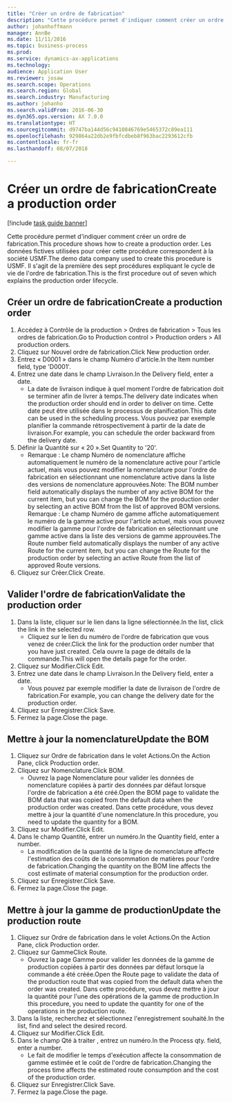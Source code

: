 ```yaml
---
title: "Créer un ordre de fabrication"
description: "Cette procédure permet d'indiquer comment créer un ordre de fabrication."
author: johanhoffmann
manager: AnnBe
ms.date: 11/11/2016
ms.topic: business-process
ms.prod: 
ms.service: dynamics-ax-applications
ms.technology: 
audience: Application User
ms.reviewer: josaw
ms.search.scope: Operations
ms.search.region: Global
ms.search.industry: Manufacturing
ms.author: johanho
ms.search.validFrom: 2016-06-30
ms.dyn365.ops.version: AX 7.0.0
ms.translationtype: HT
ms.sourcegitcommit: d9747ba144d56c9410846769e5465372c89ea111
ms.openlocfilehash: 929864a22db2e9fbfcdbeb8f963bac2293612cfb
ms.contentlocale: fr-fr
ms.lasthandoff: 08/07/2018

---
```

# <a name="create-a-production-order"></a><span data-ttu-id="3d8bc-103">Créer un ordre de fabrication</span><span class="sxs-lookup"><span data-stu-id="3d8bc-103">Create a production order</span></span>

[!include [task guide banner](../../includes/task-guide-banner.md)]

<span data-ttu-id="3d8bc-104">Cette procédure permet d'indiquer comment créer un ordre de fabrication.</span><span class="sxs-lookup"><span data-stu-id="3d8bc-104">This procedure shows how to create a production order.</span></span> <span data-ttu-id="3d8bc-105">Les données fictives utilisées pour créer cette procédure correspondent à la société USMF.</span><span class="sxs-lookup"><span data-stu-id="3d8bc-105">The demo data company used to create this procedure is USMF.</span></span> <span data-ttu-id="3d8bc-106">Il s'agit de la première des sept procédures expliquant le cycle de vie de l'ordre de fabrication.</span><span class="sxs-lookup"><span data-stu-id="3d8bc-106">This is the first procedure out of seven which explains the production order lifecycle.</span></span>


## <a name="create-a-production-order"></a><span data-ttu-id="3d8bc-107">Créer un ordre de fabrication</span><span class="sxs-lookup"><span data-stu-id="3d8bc-107">Create a production order</span></span>
1. <span data-ttu-id="3d8bc-108">Accédez à Contrôle de la production > Ordres de fabrication > Tous les ordres de fabrication.</span><span class="sxs-lookup"><span data-stu-id="3d8bc-108">Go to Production control > Production orders > All production orders.</span></span>
2. <span data-ttu-id="3d8bc-109">Cliquez sur Nouvel ordre de fabrication.</span><span class="sxs-lookup"><span data-stu-id="3d8bc-109">Click New production order.</span></span>
3. <span data-ttu-id="3d8bc-110">Entrez « D0001 » dans le champ Numéro d'article.</span><span class="sxs-lookup"><span data-stu-id="3d8bc-110">In the Item number field, type 'D0001'.</span></span>
4. <span data-ttu-id="3d8bc-111">Entrez une date dans le champ Livraison.</span><span class="sxs-lookup"><span data-stu-id="3d8bc-111">In the Delivery field, enter a date.</span></span>
    * <span data-ttu-id="3d8bc-112">La date de livraison indique à quel moment l'ordre de fabrication doit se terminer afin de livrer à temps.</span><span class="sxs-lookup"><span data-stu-id="3d8bc-112">The delivery date indicates when the production order should end in order to deliver on time.</span></span> <span data-ttu-id="3d8bc-113">Cette date peut être utilisée dans le processus de planification.</span><span class="sxs-lookup"><span data-stu-id="3d8bc-113">This date can be used in the scheduling process.</span></span> <span data-ttu-id="3d8bc-114">Vous pouvez par exemple planifier la commande rétrospectivement à partir de la date de livraison.</span><span class="sxs-lookup"><span data-stu-id="3d8bc-114">For example, you can schedule the order backward from the delivery date.</span></span>  
5. <span data-ttu-id="3d8bc-115">Définir la Quantité sur « 20 ».</span><span class="sxs-lookup"><span data-stu-id="3d8bc-115">Set Quantity to '20'.</span></span>
    * <span data-ttu-id="3d8bc-116">Remarque : Le champ Numéro de nomenclature affiche automatiquement le numéro de la nomenclature active pour l'article actuel, mais vous pouvez modifier la nomenclature pour l'ordre de fabrication en sélectionnant une nomenclature active dans la liste des versions de nomenclature approuvées.</span><span class="sxs-lookup"><span data-stu-id="3d8bc-116">Note: The BOM number field automatically displays the number of any active BOM for the current item, but you can change the BOM for the production order by selecting an active BOM from the list of approved BOM versions.</span></span>    <span data-ttu-id="3d8bc-117">Remarque : Le champ Numéro de gamme affiche automatiquement le numéro de la gamme active pour l'article actuel, mais vous pouvez modifier la gamme pour l'ordre de fabrication en sélectionnant une gamme active dans la liste des versions de gamme approuvées.</span><span class="sxs-lookup"><span data-stu-id="3d8bc-117">The Route number field automatically displays the number of any active Route for the current item, but you can change the Route for the production order by selecting an active Route from the list of approved Route versions.</span></span>  
6. <span data-ttu-id="3d8bc-118">Cliquez sur Créer.</span><span class="sxs-lookup"><span data-stu-id="3d8bc-118">Click Create.</span></span>

## <a name="validate-the-production-order"></a><span data-ttu-id="3d8bc-119">Valider l'ordre de fabrication</span><span class="sxs-lookup"><span data-stu-id="3d8bc-119">Validate the production order</span></span>
1. <span data-ttu-id="3d8bc-120">Dans la liste, cliquer sur le lien dans la ligne sélectionnée.</span><span class="sxs-lookup"><span data-stu-id="3d8bc-120">In the list, click the link in the selected row.</span></span>
    * <span data-ttu-id="3d8bc-121">Cliquez sur le lien du numéro de l'ordre de fabrication que vous venez de créer.</span><span class="sxs-lookup"><span data-stu-id="3d8bc-121">Click the link for the production order number that you have just created.</span></span> <span data-ttu-id="3d8bc-122">Cela ouvre la page de détails de la commande.</span><span class="sxs-lookup"><span data-stu-id="3d8bc-122">This will open the details page for the order.</span></span>  
2. <span data-ttu-id="3d8bc-123">Cliquez sur Modifier.</span><span class="sxs-lookup"><span data-stu-id="3d8bc-123">Click Edit.</span></span>
3. <span data-ttu-id="3d8bc-124">Entrez une date dans le champ Livraison.</span><span class="sxs-lookup"><span data-stu-id="3d8bc-124">In the Delivery field, enter a date.</span></span>
    * <span data-ttu-id="3d8bc-125">Vous pouvez par exemple modifier la date de livraison de l'ordre de fabrication.</span><span class="sxs-lookup"><span data-stu-id="3d8bc-125">For example, you can change the delivery date for the production order.</span></span>  
4. <span data-ttu-id="3d8bc-126">Cliquez sur Enregistrer.</span><span class="sxs-lookup"><span data-stu-id="3d8bc-126">Click Save.</span></span>
5. <span data-ttu-id="3d8bc-127">Fermez la page.</span><span class="sxs-lookup"><span data-stu-id="3d8bc-127">Close the page.</span></span>

## <a name="update-the-bom"></a><span data-ttu-id="3d8bc-128">Mettre à jour la nomenclature</span><span class="sxs-lookup"><span data-stu-id="3d8bc-128">Update the BOM</span></span>
1. <span data-ttu-id="3d8bc-129">Cliquez sur Ordre de fabrication dans le volet Actions.</span><span class="sxs-lookup"><span data-stu-id="3d8bc-129">On the Action Pane, click Production order.</span></span>
2. <span data-ttu-id="3d8bc-130">Cliquez sur Nomenclature.</span><span class="sxs-lookup"><span data-stu-id="3d8bc-130">Click BOM.</span></span>
    * <span data-ttu-id="3d8bc-131">Ouvrez la page Nomenclature pour valider les données de nomenclature copiées à partir des données par défaut lorsque l'ordre de fabrication a été créé.</span><span class="sxs-lookup"><span data-stu-id="3d8bc-131">Open the BOM page to validate the BOM data that was copied from the default data when the production order was created.</span></span> <span data-ttu-id="3d8bc-132">Dans cette procédure, vous devez mettre à jour la quantité d'une nomenclature.</span><span class="sxs-lookup"><span data-stu-id="3d8bc-132">In this procedure, you need to update the quantity for a BOM.</span></span>  
3. <span data-ttu-id="3d8bc-133">Cliquez sur Modifier.</span><span class="sxs-lookup"><span data-stu-id="3d8bc-133">Click Edit.</span></span>
4. <span data-ttu-id="3d8bc-134">Dans le champ Quantité, entrer un numéro.</span><span class="sxs-lookup"><span data-stu-id="3d8bc-134">In the Quantity field, enter a number.</span></span>
    * <span data-ttu-id="3d8bc-135">La modification de la quantité de la ligne de nomenclature affecte l'estimation des coûts de la consommation de matières pour l'ordre de fabrication.</span><span class="sxs-lookup"><span data-stu-id="3d8bc-135">Changing the quantity on the BOM line affects the cost estimate of material consumption for the production order.</span></span>  
5. <span data-ttu-id="3d8bc-136">Cliquez sur Enregistrer.</span><span class="sxs-lookup"><span data-stu-id="3d8bc-136">Click Save.</span></span>
6. <span data-ttu-id="3d8bc-137">Fermez la page.</span><span class="sxs-lookup"><span data-stu-id="3d8bc-137">Close the page.</span></span>

## <a name="update-the-production-route"></a><span data-ttu-id="3d8bc-138">Mettre à jour la gamme de production</span><span class="sxs-lookup"><span data-stu-id="3d8bc-138">Update the production route</span></span>
1. <span data-ttu-id="3d8bc-139">Cliquez sur Ordre de fabrication dans le volet Actions.</span><span class="sxs-lookup"><span data-stu-id="3d8bc-139">On the Action Pane, click Production order.</span></span>
2. <span data-ttu-id="3d8bc-140">Cliquez sur Gamme</span><span class="sxs-lookup"><span data-stu-id="3d8bc-140">Click Route.</span></span>
    * <span data-ttu-id="3d8bc-141">Ouvrez la page Gamme pour valider les données de la gamme de production copiées à partir des données par défaut lorsque la commande a été créée.</span><span class="sxs-lookup"><span data-stu-id="3d8bc-141">Open the Route page to validate the data of the production route that was copied from the default data when the order was created.</span></span> <span data-ttu-id="3d8bc-142">Dans cette procédure, vous devez mettre à jour la quantité pour l'une des opérations de la gamme de production.</span><span class="sxs-lookup"><span data-stu-id="3d8bc-142">In this procedure, you need to update the quantity for one of the operations in the production route.</span></span>  
3. <span data-ttu-id="3d8bc-143">Dans la liste, recherchez et sélectionnez l'enregistrement souhaité.</span><span class="sxs-lookup"><span data-stu-id="3d8bc-143">In the list, find and select the desired record.</span></span>
4. <span data-ttu-id="3d8bc-144">Cliquez sur Modifier.</span><span class="sxs-lookup"><span data-stu-id="3d8bc-144">Click Edit.</span></span>
5. <span data-ttu-id="3d8bc-145">Dans le champ Qté à traiter , entrez un numéro.</span><span class="sxs-lookup"><span data-stu-id="3d8bc-145">In the Process qty. field, enter a number.</span></span>
    * <span data-ttu-id="3d8bc-146">Le fait de modifier le temps d'exécution affecte la consommation de gamme estimée et le coût de l'ordre de fabrication.</span><span class="sxs-lookup"><span data-stu-id="3d8bc-146">Changing the process time affects the estimated route consumption and the cost of the production order.</span></span>  
6. <span data-ttu-id="3d8bc-147">Cliquez sur Enregistrer.</span><span class="sxs-lookup"><span data-stu-id="3d8bc-147">Click Save.</span></span>
7. <span data-ttu-id="3d8bc-148">Fermez la page.</span><span class="sxs-lookup"><span data-stu-id="3d8bc-148">Close the page.</span></span>

